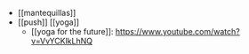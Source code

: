- [[mantequillas]]
- [[push]] [[yoga]]
	- [[yoga for the future]]: https://www.youtube.com/watch?v=VvYCKlkLhNQ